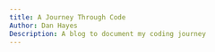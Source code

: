 ```yaml
---
title: A Journey Through Code
Author: Dan Hayes
Description: A blog to document my coding journey
---
```


